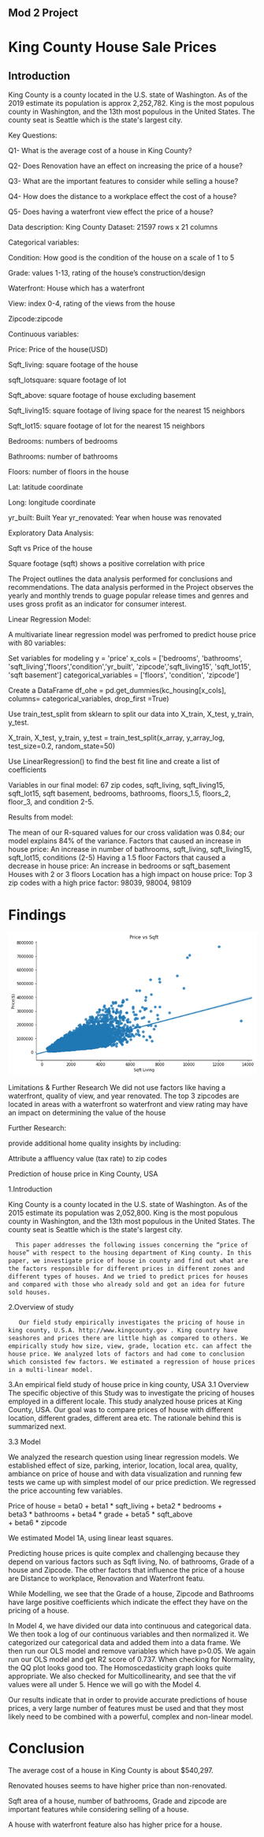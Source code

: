 
## Mod 2 Project
# King County House Sale Prices

## Introduction
King County is a county located in the U.S. state of Washington. As of the 2019 estimate its population is approx 2,252,782. King is the most populous county in Washington, and the 13th most populous in the United States. The county seat is Seattle which is the state's largest city.

Key Questions:

Q1- What is the average cost of a house in King County?

Q2- Does Renovation have an effect on increasing the price of a house?

Q3- What are the important features to consider while selling a house?

Q4- How does the distance to a workplace effect the cost of a house?

Q5- Does having a waterfront view effect the price of a house?


Data description:
King County Dataset: 21597 rows x 21 columns

Categorical variables:

Condition: How good is the condition of the house on a scale of 1 to 5

Grade: values 1-13, rating of the house’s construction/design

Waterfront: House which has a waterfront

View: index 0-4, rating of the views from the house

Zipcode:zipcode

Continuous variables:

Price: Price of the house(USD)

Sqft_living: square footage of the house

sqft_lotsquare: square footage of lot

Sqft_above: square footage of house excluding basement

Sqft_living15: square footage of living space for the nearest 15 neighbors

Sqft_lot15: square footage of lot for the nearest 15 neighbors

Bedrooms: numbers of bedrooms

Bathrooms: number of bathrooms

Floors: number of floors in the house

Lat: latitude coordinate

Long: longitude coordinate

yr_built: Built Year
yr_renovated: Year when house was renovated

Exploratory Data Analysis:

Sqft vs Price of the house

Square footage (sqft) shows a positive correlation with price

The Project outlines the data analysis performed for conclusions and recommendations. The data analysis performed in the Project  observes the yearly and monthly trends to guage popular release times and genres and uses gross profit as an indicator for consumer interest.



Linear Regression Model:

A multivariate linear regression model was perfromed to predict house price with 80 variables:

 Set variables for modeling 
 y = 'price' 
 x_cols = ['bedrooms', 'bathrooms', 'sqft_living','floors','condition','yr_built', 'zipcode','sqft_living15', 'sqft_lot15', 'sqft basement']
 categorical_variables = ['floors', 'condition', 'zipcode']

 Create a DataFrame 
 df_ohe = pd.get_dummies(kc_housing[x_cols], columns= categorical_variables, drop_first =True)
 
 
 Use train_test_split from sklearn to split our data into X_train, X_test, y_train, y_test.

X_train, X_test, y_train, y_test = train_test_split(x_array, y_array_log, test_size=0.2, random_state=50)

Use LinearRegression() to find the best fit line and create a list of coefficients

Variables in our final model: 67 zip codes, sqft_living, sqft_living15, sqft_lot15, sqft basement, bedrooms, bathrooms, floors_1.5, floors_2, floor_3, and condition 2-5.

Results from model:

The mean of our R-squared values for our cross validation was 0.84; our model explains 84% of the variance.
Factors that caused an increase in house price:
An increase in number of bathrooms, sqft_living, sqft_living15, sqft_lot15, conditions (2-5)
Having a 1.5 floor
Factors that caused a decrease in house price:
An increase in bedrooms or sqft_basement
Houses with 2 or 3 floors
Location has a high impact on house price:
Top 3 zip codes with a high price factor: 98039, 98004, 98109

<h1>Findings</h1>

![](data/download.png)

Limitations & Further Research
We did not use factors like having a waterfront, quality of view, and year renovated. The top 3 zipcodes are located in areas with a waterfront so waterfront and view rating may have an impact on determining the value of the house

Further Research:

provide additional home quality insights by including:

Attribute a affluency value (tax rate) to zip codes

Prediction of house price in King County, USA


1.Introduction

King County is a county located in the U.S. state of Washington. As of the 2015 estimate its population was 2,052,800. King is the most populous county in Washington, and the 13th most populous in the United States. The county seat is Seattle which is the state's largest city.

      This paper addresses the following issues concerning the “price of house” with respect to the housing department of King county. In this paper, we investigate price of house in county and find out what are the factors responsible for different prices in different zones and different types of houses. And we tried to predict prices for houses and compared with those who already sold and got an idea for future sold houses.


2.Overview of study

       Our field study empirically investigates the pricing of house in king county, U.S.A. http://www.kingcounty.gov . King country have seashores and prices there are little high as compared to others. We empirically study how size, view, grade, location etc. can affect the house price. We analyzed lots of factors and had come to conclusion which consisted few factors. We estimated a regression of house prices in a multi-linear model. 

3.An empirical field study of house price in king county, USA
3.1 Overview
The specific objective of this Study was to investigate the pricing of houses employed in a different locale. This study analyzed house prices at King County, USA. Our goal was to compare prices of house with different location, different grades, different area etc. The rationale behind this is summarized next.





3.3 Model

We analyzed the research question using linear regression models. We established effect of size, parking, interior, location, local area, quality, ambiance on price of house and with data visualization and running few tests we came up with simplest model of our price prediction. We regressed the price accounting few variables.

Price of house  =  beta0  +  beta1 * sqft_living  +  beta2 * bedrooms  +      
                 beta3 * bathrooms  +  beta4 * grade  +  beta5 * sqft_above   
                +  beta6 * zipcode

We estimated Model 1A, using linear least squares.


Predicting house prices is quite complex and challenging because they depend on various factors such as Sqft living, No. of bathrooms, Grade of a house and Zipcode. The other factors that influence the price of a house are Distance to workplace, Renovation and Waterfront featu.

While Modelling, we see that the Grade of a house, Zipcode and Bathrooms have large positive coefficients which indicate the effect they have on the pricing of a house.

In Model 4, we have divided our data into continuous and categorical data. We then took a log of our continuous variables and then normalized it. We categorized our categorical data and added them into a data frame. We then run our OLS model and remove variables which have p>0.05. We again run our OLS model and get R2 score of 0.737. When checking for Normality, the QQ plot looks good too. The Homoscedasticity graph looks quite appropriate. We also checked for Multicollinearity, and see that the vif values were all under 5. Hence we will go with the Model 4.

Our results indicate that in order to provide accurate predictions of house prices, a very large number of features must be used and that they most likely need to be combined with a powerful, complex and non-linear model.



<h1>Conclusion</h1>
The average cost of a house in King County is about $540,297.

Renovated houses seems to have higher price than non-renovated.

Sqft area of a house, number of bathrooms, Grade and zipcode are important features while considering selling of a house.

A house with waterfront feature also has higher price for a house.






